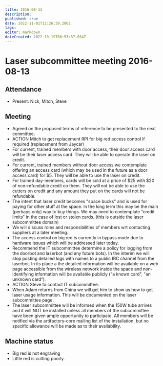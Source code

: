 ```yaml
---
title: 2016-08-13
description: 
published: true
date: 2022-11-01T12:26:39.206Z
tags: 
editor: markdown
dateCreated: 2022-10-19T08:53:37.664Z
---
```


# Laser subcommittee meeting 2016-08-13

## Attendance

* Present: Nick, Mitch, Steve

## Meeting

* Agreed on the proposed terms of reference to be presented to the next committee.
* ACTION Mitch to get replacement RPI for big red access control if required (replacement from Jaycar)
* For current, trained members with door access, their door access card will be their laser access card. They will be able to operate the laser on credit.
* For current, trained members without door access we contemplate offering an access card (which may be used in the future as a door access card) for \$5. They will be able to use the laser on credit.
* For trained day-members, cards will be sold at a price of \$25 with \$20 of non-refundable credit on them. They will not be able to use the cutters on credit and any amount they put on the cards will not be refundable.
* The intent that laser credit becomes "space bucks" and is used for paying for other stuff at the space. In the long term this may be the main (perhaps only) way to buy things. We may need to contemplate "credit limits" in the case of lost or stolen cards. (this is outside the laser subcommittee domain)
* We will discuss roles and responsibilities of members wrt contacting suppliers at a later meeting.
* The access control on big red is currently in bypass mode due to hardware issues which will be addressed later today.
* Recommend the IT subcommittee determine a policy for logging from the doorbot and laserbot (and any future bots). In the interim we will stop posting detailed logs with names to a public IRC channel from the laserbot. In its place a the detailed information will be available on a web page accessible from the wireless network inside the space and non-identifying information will be available publicly ("a known card", "an unknown card").
* ACTION Steve to contact IT subcommittee.
* When Adam returns from China we will get him to show us how to get laser usage information. This will be documented on the laser subcommittee page.
* The laser subcommittee will be informed when the 150W tube arrives and it will NOT be installed unless all members of the subcommittee have been given ample opportunity to participate. All members will be notified via the artifactory-core mailing list of the installation, but no specific allowance will be made as to their availability.

## Machine status

* Big red is not engraving
* Little red is cutting poorly.